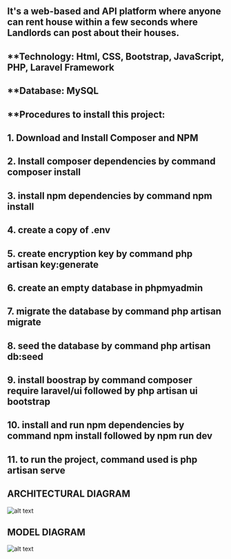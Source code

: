 ##  It's a web-based and API platform where anyone can rent house within a few seconds where Landlords can post about their houses.

## **Technology: Html, CSS, Bootstrap, JavaScript, PHP, Laravel Framework
## **Database: MySQL
## **Procedures to install this project:
## 1. Download and Install Composer and NPM
## 2. Install composer dependencies by command composer install
## 3. install npm dependencies by command npm install
## 4. create a copy of .env
## 5. create encryption key by command php artisan key:generate
## 6. create an empty database in phpmyadmin
## 7. migrate the database by command php artisan migrate
## 8. seed the database by command php artisan db:seed
## 9. install boostrap by command composer require laravel/ui followed by php artisan ui bootstrap
## 10. install and run npm dependencies by command npm install followed by npm run dev
## 11. to run the project, command used is php artisan serve

## ARCHITECTURAL DIAGRAM
![alt text](https://github.com/Kivaru/nyumbafasta/nyumbafasta-property-rental-architecture-diagram.png?raw=true)

## MODEL DIAGRAM
![alt text](https://github.com/Kivaru/nyumbafasta/nyumbafasta-property-rental.png?raw=true)
